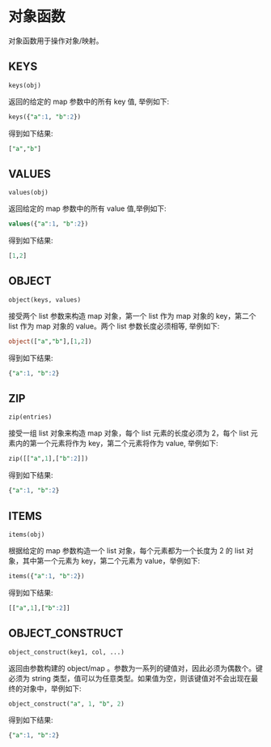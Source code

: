 # 对象函数

对象函数用于操作对象/映射。

## KEYS

```text
keys(obj)
```

返回的给定的 map 参数中的所有 key 值, 举例如下:

```sql
keys({"a":1, "b":2})
```

得到如下结果:

```sql
["a","b"]
```

## VALUES

```text
values(obj)
```

返回给定的 map 参数中的所有 value 值,举例如下:

```sql
values({"a":1, "b":2})
```

得到如下结果:

```sql
[1,2]
```

## OBJECT

```text
object(keys, values)
```

接受两个 list 参数来构造 map 对象，第一个 list 作为 map 对象的 key，第二个 list 作为 map 对象的 value。两个 list 参数长度必须相等, 举例如下:

```sql
object(["a","b"],[1,2])
```

得到如下结果:

```sql
{"a":1, "b":2}
```

## ZIP

```text
zip(entries)
```

接受一组 list 对象来构造 map 对象，每个 list 元素的长度必须为 2，每个 list 元素内的第一个元素将作为 key，第二个元素将作为
value, 举例如下:

```sql
zip([["a",1],["b":2]])
```

得到如下结果:

```sql
{"a":1, "b":2}
```

## ITEMS

```text
items(obj)
```

根据给定的 map 参数构造一个 list 对象，每个元素都为一个长度为 2 的 list 对象，其中第一个元素为 key，第二个元素为 value，举例如下:

```sql
items({"a":1, "b":2})
```

得到如下结果:

```sql
[["a",1],["b":2]]
```

## OBJECT_CONSTRUCT

```text
object_construct(key1, col, ...)
```

返回由参数构建的 object/map 。参数为一系列的键值对，因此必须为偶数个。键必须为 string 类型，值可以为任意类型。如果值为空，则该键值对不会出现在最终的对象中，举例如下:

```sql
object_construct("a", 1, "b", 2)
```

得到如下结果:

```sql
{"a":1, "b":2}
```
